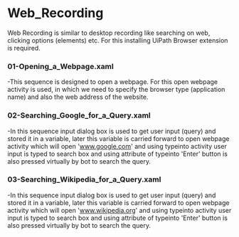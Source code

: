 # Web_Recording
Web Recording is similar to desktop recording like searching on web, clicking options (elements) etc. For this installing UiPath Browser extension is required.

### 01-Opening_a_Webpage.xaml
-This sequence is designed to open a webpage. For this open webpage activity is used, in which we need to specify the browser type (application name) and also the web address of the website.

### 02-Searching_Google_for_a_Query.xaml
-In this sequence input dialog box is used to get user input (query) and stored it in a variable, later this variable is carried forward to open webpage activity which will open 'www.google.com' and using typeinto activity user input is typed to search box and using attribute of typeinto 'Enter' button is also pressed virtually by bot to search the query.

### 03-Searching_Wikipedia_for_a_Query.xaml
-In this sequence input dialog box is used to get user input (query) and stored it in a variable, later this variable is carried forward to open webpage activity which will open 'www.wikipedia.org' and using typeinto activity user input is typed to search box and using attribute of typeinto 'Enter' button is also pressed virtually by bot to search the query.